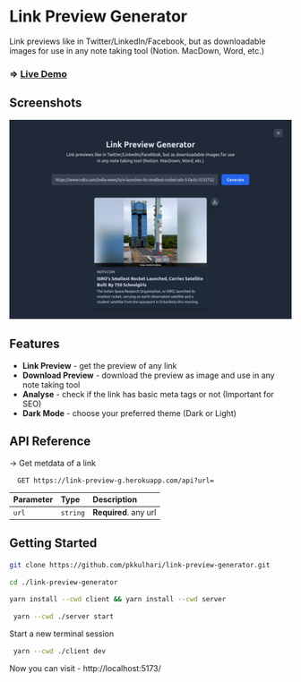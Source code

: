 # Link Preview Generator

Link previews like in Twitter/LinkedIn/Facebook, but as downloadable images for use in any note taking tool (Notion. MacDown, Word, etc.)

### => **[Live Demo](https://link-preview-g.herokuapp.com/)**

## Screenshots

![Screenshot](./assets/screenshot.png)

## Features

- **Link Preview** - get the preview of any link
- **Download Preview** - download the preview as image and use in any note taking tool
- **Analyse** - check if the link has basic meta tags or not (Important for SEO)
- **Dark Mode** - choose your preferred theme (Dark or Light)

## API Reference

-> Get metdata of a link

```http
  GET https://link-preview-g.herokuapp.com/api?url=
```

| Parameter | Type     | Description           |
| :-------- | :------- | :-------------------- |
| `url`     | `string` | **Required**. any url |

## Getting Started

```sh
git clone https://github.com/pkkulhari/link-preview-generator.git
```

```sh
cd ./link-preview-generator
```

```sh
yarn install --cwd client && yarn install --cwd server
```

```sh
 yarn --cwd ./server start
```

Start a new terminal session

```sh
 yarn --cwd ./client dev
```

Now you can visit - http://localhost:5173/
